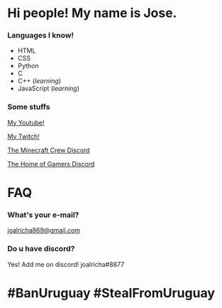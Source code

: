 # Hi people! My name is Jose.
### Languages I know!
- HTML
- CSS
- Python
- C
- C++ (_learning_)
- JavaScript (_learning_)

### Some stuffs

[My Youtube!](https://www.youtube.com/channel/UCCAJQLCgq0HAeCYGrwVG1qQ)

[My Twitch!](https://twitch.tv/joalricha)

[The Minecraft Crew Discord](https://discord.gg/6sbBJGYQWJ)

[The Home of Gamers Discord](https://discord.gg/RVMcCqAjvR)

# FAQ

### What's your e-mail?
joalricha869@gmail.com

### Do u have discord?
Yes! Add me on discord! joalricha#8877


# #BanUruguay #StealFromUruguay
